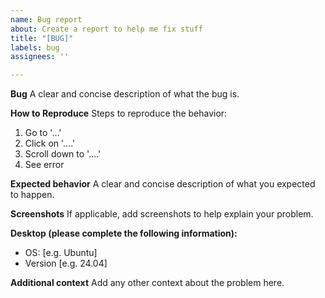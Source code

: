 ```yaml
---
name: Bug report
about: Create a report to help me fix stuff
title: "[BUG]"
labels: bug
assignees: ''

---
```


**Bug**
A clear and concise description of what the bug is.

**How to Reproduce**
Steps to reproduce the behavior:
1. Go to '...'
2. Click on '....'
3. Scroll down to '....'
4. See error

**Expected behavior**
A clear and concise description of what you expected to happen.

**Screenshots**
If applicable, add screenshots to help explain your problem.

**Desktop (please complete the following information):**
 - OS: [e.g. Ubuntu]
 - Version [e.g. 24.04]

**Additional context**
Add any other context about the problem here.
